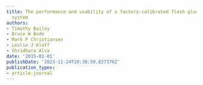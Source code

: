 ```yaml
---
title: The performance and usability of a factory-calibrated flash glucose monitoring
  system
authors:
- Timothy Bailey
- Bruce W Bode
- Mark P Christiansen
- Leslie J Klaff
- Shridhara Alva
date: '2015-01-01'
publishDate: '2023-11-24T10:38:59.827376Z'
publication_types:
- article-journal
---
```

